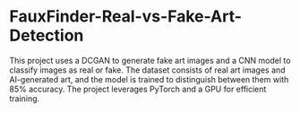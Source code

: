 # FauxFinder-Real-vs-Fake-Art-Detection
This project uses a DCGAN to generate fake art images and a CNN model to classify images as real or fake. The dataset consists of real art images and AI-generated art, and the model is trained to distinguish between them with 85% accuracy. The project leverages PyTorch and a GPU for efficient training.
